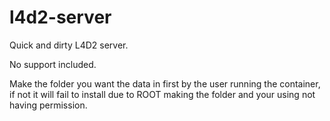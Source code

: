 # l4d2-server
Quick and dirty L4D2 server. 

No support included. 

Make the folder you want the data in first by the user running the container, if not it will fail to install due to ROOT making the folder and your using not having permission.
